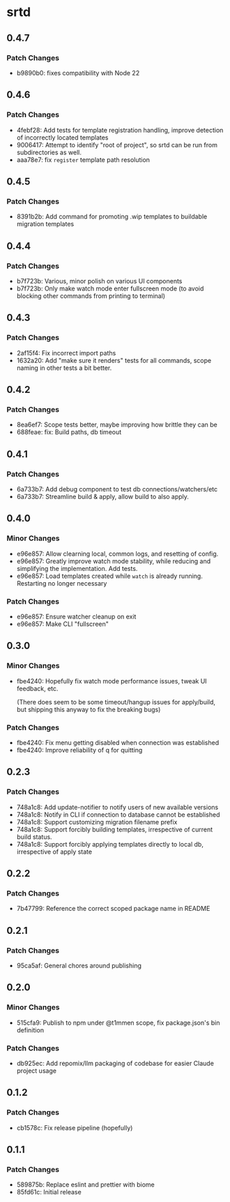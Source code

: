 # srtd

## 0.4.7

### Patch Changes

- b9890b0: fixes compatibility with Node 22

## 0.4.6

### Patch Changes

- 4febf28: Add tests for template registration handling, improve detection of incorrectly located templates
- 9006417: Attempt to identify "root of project", so srtd can be run from subdirectories as well.
- aaa78e7: fix `register` template path resolution

## 0.4.5

### Patch Changes

- 8391b2b: Add command for promoting .wip templates to buildable migration templates

## 0.4.4

### Patch Changes

- b7f723b: Various, minor polish on various UI components
- b7f723b: Only make watch mode enter fullscreen mode (to avoid blocking other commands from printing to terminal)

## 0.4.3

### Patch Changes

- 2af15f4: Fix incorrect import paths
- 1632a20: Add "make sure it renders" tests for all commands, scope naming in other tests a bit better.

## 0.4.2

### Patch Changes

- 8ea6ef7: Scope tests better, maybe improving how brittle they can be
- 688feae: fix: Build paths, db timeout

## 0.4.1

### Patch Changes

- 6a733b7: Add debug component to test db connections/watchers/etc
- 6a733b7: Streamline build & apply, allow build to also apply.

## 0.4.0

### Minor Changes

- e96e857: Allow clearning local, common logs, and resetting of config.
- e96e857: Greatly improve watch mode stability, while reducing and simplifying the implementation. Add tests.
- e96e857: Load templates created while `watch` is already running. Restarting no longer necessary

### Patch Changes

- e96e857: Ensure watcher cleanup on exit
- e96e857: Make CLI "fullscreen"

## 0.3.0

### Minor Changes

- fbe4240: Hopefully fix watch mode performance issues, tweak UI feedback, etc.

  (There does seem to be some timeout/hangup issues for apply/build, but shipping this anyway to fix the breaking bugs)

### Patch Changes

- fbe4240: Fix menu getting disabled when connection was established
- fbe4240: Improve reliability of q for quitting

## 0.2.3

### Patch Changes

- 748a1c8: Add update-notifier to notify users of new available versions
- 748a1c8: Notify in CLI if connection to database cannot be established
- 748a1c8: Support customizing migration filename prefix
- 748a1c8: Support forcibly building templates, irrespective of current build status.
- 748a1c8: Support forcibly applying templates directly to local db, irrespective of apply state

## 0.2.2

### Patch Changes

- 7b47799: Reference the correct scoped package name in README

## 0.2.1

### Patch Changes

- 95ca5af: General chores around publishing

## 0.2.0

### Minor Changes

- 515cfa9: Publish to npm under @t1mmen scope, fix package.json's bin definition

### Patch Changes

- db925ec: Add repomix/llm packaging of codebase for easier Claude project usage

## 0.1.2

### Patch Changes

- cb1578c: Fix release pipeline (hopefully)

## 0.1.1

### Patch Changes

- 589875b: Replace eslint and prettier with biome
- 85fd61c: Initial release
